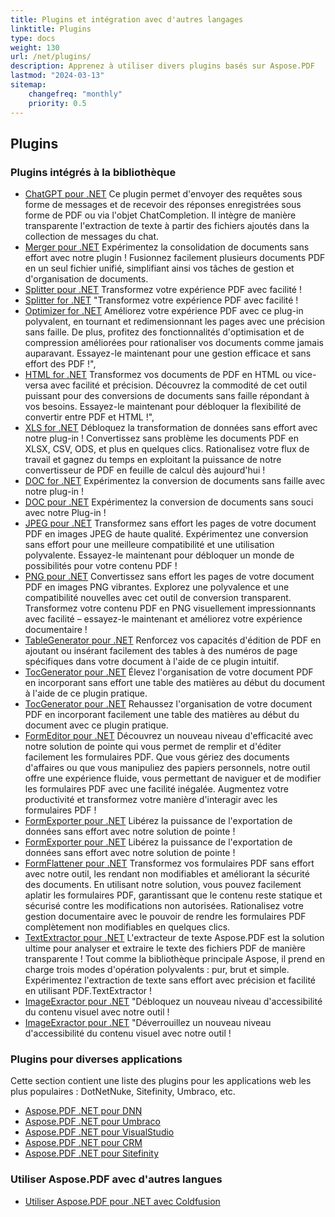 ```yaml
---
title: Plugins et intégration avec d'autres langages
linktitle: Plugins
type: docs
weight: 130
url: /net/plugins/
description: Apprenez à utiliser divers plugins basés sur Aspose.PDF
lastmod: "2024-03-13"
sitemap:
    changefreq: "monthly"
    priority: 0.5
---
```


## Plugins

### Plugins intégrés à la bibliothèque

* [ChatGPT pour .NET](chatgpt/) Ce plugin permet d'envoyer des requêtes sous forme de messages et de recevoir des réponses enregistrées sous forme de PDF ou via l'objet ChatCompletion. Il intègre de manière transparente l'extraction de texte à partir des fichiers ajoutés dans la collection de messages du chat.
* [Merger pour .NET](merger/) Expérimentez la consolidation de documents sans effort avec notre plugin ! Fusionnez facilement plusieurs documents PDF en un seul fichier unifié, simplifiant ainsi vos tâches de gestion et d'organisation de documents.
* [Splitter pour .NET](splitter/) Transformez votre expérience PDF avec facilité !
* [Splitter for .NET](splitter/) "Transformez votre expérience PDF avec facilité !
* [Optimizer for .NET](optimizer/) Améliorez votre expérience PDF avec ce plug-in polyvalent, en tournant et redimensionnant les pages avec une précision sans faille. De plus, profitez des fonctionnalités d'optimisation et de compression améliorées pour rationaliser vos documents comme jamais auparavant. Essayez-le maintenant pour une gestion efficace et sans effort des PDF !",
* [HTML for .NET](html/) Transformez vos documents de PDF en HTML ou vice-versa avec facilité et précision. Découvrez la commodité de cet outil puissant pour des conversions de documents sans faille répondant à vos besoins. Essayez-le maintenant pour débloquer la flexibilité de convertir entre PDF et HTML !",
* [XLS for .NET](xls/) Débloquez la transformation de données sans effort avec notre plug-in ! Convertissez sans problème les documents PDF en XLSX, CSV, ODS, et plus en quelques clics. Rationalisez votre flux de travail et gagnez du temps en exploitant la puissance de notre convertisseur de PDF en feuille de calcul dès aujourd'hui !
* [DOC for .NET](doc/) Expérimentez la conversion de documents sans faille avec notre plug-in !
* [DOC pour .NET](doc/) Expérimentez la conversion de documents sans souci avec notre Plug-in !
* [JPEG pour .NET](jpeg/) Transformez sans effort les pages de votre document PDF en images JPEG de haute qualité. Expérimentez une conversion sans effort pour une meilleure compatibilité et une utilisation polyvalente. Essayez-le maintenant pour débloquer un monde de possibilités pour votre contenu PDF !
* [PNG pour .NET](png/) Convertissez sans effort les pages de votre document PDF en images PNG vibrantes. Explorez une polyvalence et une compatibilité nouvelles avec cet outil de conversion transparent. Transformez votre contenu PDF en PNG visuellement impressionnants avec facilité – essayez-le maintenant et améliorez votre expérience documentaire !
* [TableGenerator pour .NET](tablegenerator/) Renforcez vos capacités d'édition de PDF en ajoutant ou insérant facilement des tables à des numéros de page spécifiques dans votre document à l'aide de ce plugin intuitif.
* [TocGenerator pour .NET](tocgenerator/) Élevez l'organisation de votre document PDF en incorporant sans effort une table des matières au début du document à l'aide de ce plugin pratique.
* [TocGenerator pour .NET](tocgenerator/) Rehaussez l'organisation de votre document PDF en incorporant facilement une table des matières au début du document avec ce plugin pratique.
* [FormEditor pour .NET](formeditor/) Découvrez un nouveau niveau d'efficacité avec notre solution de pointe qui vous permet de remplir et d'éditer facilement les formulaires PDF. Que vous gériez des documents d'affaires ou que vous manipuliez des papiers personnels, notre outil offre une expérience fluide, vous permettant de naviguer et de modifier les formulaires PDF avec une facilité inégalée. Augmentez votre productivité et transformez votre manière d'interagir avec les formulaires PDF !
* [FormExporter pour .NET](formexporter/) Libérez la puissance de l'exportation de données sans effort avec notre solution de pointe !
* [FormExporter pour .NET](formexporter/) Libérez la puissance de l'exportation de données sans effort avec notre solution de pointe !
* [FormFlattener pour .NET](formflattener/) Transformez vos formulaires PDF sans effort avec notre outil, les rendant non modifiables et améliorant la sécurité des documents. En utilisant notre solution, vous pouvez facilement aplatir les formulaires PDF, garantissant que le contenu reste statique et sécurisé contre les modifications non autorisées. Rationalisez votre gestion documentaire avec le pouvoir de rendre les formulaires PDF complètement non modifiables en quelques clics.
* [TextExtractor pour .NET](textextractor/) L'extracteur de texte Aspose.PDF est la solution ultime pour analyser et extraire le texte des fichiers PDF de manière transparente ! Tout comme la bibliothèque principale Aspose, il prend en charge trois modes d'opération polyvalents : pur, brut et simple. Expérimentez l'extraction de texte sans effort avec précision et facilité en utilisant PDF.TextExtractor !
* [ImageExractor pour .NET](imageextractor/) "Débloquez un nouveau niveau d'accessibilité du contenu visuel avec notre outil !
* [ImageExractor pour .NET](imageextractor/) "Déverrouillez un nouveau niveau d'accessibilité du contenu visuel avec notre outil !

### Plugins pour diverses applications

Cette section contient une liste des plugins pour les applications web les plus populaires : DotNetNuke, Sitefinity, Umbraco, etc.

* [Aspose.PDF .NET pour DNN](/pdf/net/aspose-pdf-net-for-dnn/)
* [Aspose.PDF .NET pour Umbraco](/pdf/net/aspose-pdf-net-for-umbraco/)
* [Aspose.PDF .NET pour VisualStudio](/pdf/net/aspose-pdf-net-for-visualstudio/)
* [Aspose.PDF .NET pour CRM](/pdf/net/aspose-pdf-net-for-crm/)
* [Aspose.PDF .NET pour Sitefinity](/pdf/net/aspose-pdf-net-for-sitefinity/)

### Utiliser Aspose.PDF avec d'autres langues

* [Utiliser Aspose.PDF pour .NET avec Coldfusion](/pdf/net/aspose-pdf-net-for-coldfusion/)


